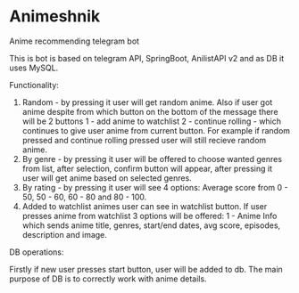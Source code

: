 # Animeshnik 
Anime recommending telegram bot

This is bot is based on telegram API, SpringBoot, AnilistAPI v2 and as DB it uses MySQL. 

Functionality: 

1. Random - by pressing it user will get random anime. Also if user got anime despite from which button on the bottom of the message there will be 2 buttons 1 - add anime to watchlist 2 - continue rolling - which continues to give user anime from current button. For example if random pressed and continue rolling pressed user will still recieve random anime.
2. By genre - by pressing it user will be offered to choose wanted genres from list, after selection, confirm button will appear, after pressing it user will get anime based on selected genres.
3. By rating - by pressing it user will see 4 options: Average score from 0 - 50, 50 - 60, 60 - 80 and 80 - 100.
4. Added to watchlist animes user can see in watchlist button. If user presses anime from watchlist 3 options will be offered: 1 - Anime Info which sends anime title, genres, start/end dates, avg score, episodes, description and image.

DB operations:

Firstly if new user presses start button, user will be added to db. 
The main purpose of DB is to correctly work with anime details.


